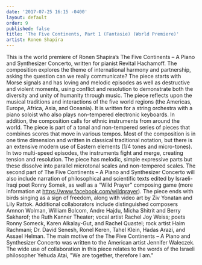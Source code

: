 ```yaml
---
date: '2017-07-25 16:15 -0400'
layout: default
order: 9
published: false
title: 'The Five Continents, Part 1 (Fantasie) (World Premiere)'
artist: Ronen Shapira
---
```

This is the world premiere of Ronen Shapira’s The Five Continents – A Piano and Synthesizer Concerto, written for pianist Revital Hachamoff. The composition explores the theme of international harmony and partnership, asking the question can we really communicate? The piece starts with Morse signals and has loving and melodic episodes as well as destructive and violent moments, using conflict and resolution to demonstrate both the diversity and unity of humanity through music. The piece reflects upon the musical traditions and interactions of the five world regions (the Americas, Europe, Africa, Asia, and Oceania). It is written for a string orchestra with a piano soloist who also plays non–tempered electronic keyboards. In addition, the composition calls for ethnic instruments from around the world. The piece is part of a tonal and non-tempered series of pieces that combines scores that move in various tempos. Most of the composition is in one time dimension and written in classical traditional notation, but there is an extensive modern use of Eastern elements (1/4 tones and micro-tones). In two multi-speed episodes, the instruments fight and merge, creating tension and resolution. The piece has melodic, simple expressive parts but these dissolve into parallel microtonal scales and non-tempered scales. The second part of The Five Continents – A Piano and Synthesizer Concerto will also include narration of philosophical and scientific texts edited by Israeli-Iraqi poet Ronny Somek, as well as a “Wild Prayer” composing game (more information at https://www.facebook.com/wildprayer). The piece ends with birds singing as a sign of freedom, along with video art by Ziv Yonatan and Lily Rattok. Additional collaborators include distinguished composers Amnon Wolman, William Bolcom, Andre Hajdu, Micha Shitrit and Berry Sakharof; the Ruth Kanner Theater; vocal artist Rachel Joy Weiss; poets Ronny Someck, Karen Alkalay-Gut, and Rachel Quastel; rock artist Haim Rachmani; Dr. David Senesh, Ronel Keren, Tahel Klein, Hadas Arazi, and Assael Helman. The main motive of the The Five Continents – A Piano and Synthesizer Concerto was written to the American artist Jennifer Waleczek. The wide use of collaboration in this piece relates to the words of the Israeli philosopher Yehuda Atai, "We are together, therefore I am."
